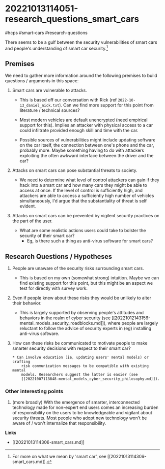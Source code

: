 # 20221013114051-research_questions_smart_cars
#hcps #smart-cars #research-questions

There seems to be a gulf between the security vulnerabilities of smart cars
and people's understanding of smart car security.[^1] 

## Premises

We need to gather more information around the following premises to build
questions / arguments in this space:

1. Smart cars are vulnerable to attacks.  
    * This is based off our conversation with Rick (ref
    `2022-10-13_daniel_nick.txt`). Can we find more support for this point from
    literature / technical sources?

    * Most modern vehicles are default unencrypted (need empirical support for
        this). Implies an attacker with physical access to a car could
        infiltrate provided enough skill and time with the car.

    * Possible sources of vulnerabilities might include updating software on
    the car itself, the connection between one's phone and the car, probably
    more. Maybe something having to do with attackers exploiting the often
    awkward interface between the driver and the car?

2. Attacks on smart cars can pose substantial threats to society. 
    * We need to determine what level of control attackers can gain if they
        hack into a smart car and how many cars they might be able to access
        at once. If the level of control is sufficiently high,
        and attackers are able to access a sufficiently high number of
        vehicles simultaneously, I'd argue that the substantiality of threat
        is self evident. 

3. Attacks on smart cars can be prevented by vigilent security practices on
   the part of the user.
    * What are some realistic actions users could take to bolster the security
        of their smart car?
        * Eg, is there such a thing as anti-virus software for smart cars?


## Research Questions / Hypotheses

1. People are unaware of the security risks surrounding smart cars.
    * This is based on my own (somewhat strong) intuition. Maybe we can find
        existing support for this point, but this might be an aspect we test
        for directly with survey work.

2. Even if people knew about these risks they would be unlikely to alter their
   behavior.
    * This is largely supported by observing people's attitudes and behaviors
        in the realm of cyber security (see
        [[20221012143156-mental_models_security_roadblocks.md]]), where people
        are largely reluctant to follow the advice of security experts in (eg)
        installing anti-virus software.

3. How can these risks be communicated to motivate people to make smarter
   security decisions with respect to their smart car?

       * Can involve education (ie, updating users' mental models) or crafting
           risk communication messages to be compatible with existing mental
           models. Researchers suggest the latter is easier (see
           [[20221007113848-mental_models_cyber_security_philosophy.md]]).

### Other interesting points

1. (more broadly) With the emergence of smarter, interconnected technology
   made for non-expert end users comes an increasing burden of responsibility
   on the users to be knowledgeable and vigilant about security threats. Most
   people who adopt new technology won't be aware of / won't internalize that
   responsibility.


[^1]: For more on what we mean by 'smart car', see
[[20221013114306-smart_cars.md]].

**Links**

* [[20221013114306-smart_cars.md]]
